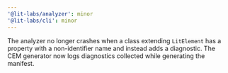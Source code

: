 ```yaml
---
'@lit-labs/analyzer': minor
'@lit-labs/cli': minor
---
```


The analyzer no longer crashes when a class extending `LitElement` has a
property with a non-identifier name and instead adds a diagnostic. The CEM
generator now logs diagnostics collected while generating the manifest.
